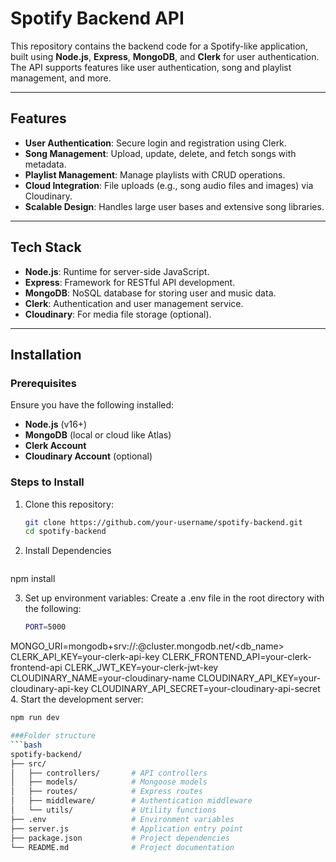 # Spotify Backend API

This repository contains the backend code for a Spotify-like application, built using **Node.js**, **Express**, **MongoDB**, and **Clerk** for user authentication. The API supports features like user authentication, song and playlist management, and more.

---

## Features

- **User Authentication**: Secure login and registration using Clerk.
- **Song Management**: Upload, update, delete, and fetch songs with metadata.
- **Playlist Management**: Manage playlists with CRUD operations.
- **Cloud Integration**: File uploads (e.g., song audio files and images) via Cloudinary.
- **Scalable Design**: Handles large user bases and extensive song libraries.

---

## Tech Stack

- **Node.js**: Runtime for server-side JavaScript.
- **Express**: Framework for RESTful API development.
- **MongoDB**: NoSQL database for storing user and music data.
- **Clerk**: Authentication and user management service.
- **Cloudinary**: For media file storage (optional).

---

## Installation

### Prerequisites

Ensure you have the following installed:
- **Node.js** (v16+)
- **MongoDB** (local or cloud like Atlas)
- **Clerk Account**
- **Cloudinary Account** (optional)

### Steps to Install

1. Clone this repository:
   ```bash
   git clone https://github.com/your-username/spotify-backend.git
   cd spotify-backend
   
2. Install Dependencies
   ```bash
  npm install
  
3. Set up environment variables: Create a .env file in the root directory with the following:
   ```bash
   PORT=5000
  MONGO_URI=mongodb+srv://<username>:<password>@cluster.mongodb.net/<db_name>
  CLERK_API_KEY=your-clerk-api-key
  CLERK_FRONTEND_API=your-clerk-frontend-api
  CLERK_JWT_KEY=your-clerk-jwt-key
  CLOUDINARY_NAME=your-cloudinary-name
  CLOUDINARY_API_KEY=your-cloudinary-api-key
  CLOUDINARY_API_SECRET=your-cloudinary-api-secret
4. Start the development server:
   ```bash
   npm run dev

###Folder structure
   ```bash
   spotify-backend/
   ├── src/
   │   ├── controllers/       # API controllers
   │   ├── models/            # Mongoose models
   │   ├── routes/            # Express routes
   │   ├── middleware/        # Authentication middleware
   │   └── utils/             # Utility functions
   ├── .env                   # Environment variables
   ├── server.js              # Application entry point
   ├── package.json           # Project dependencies
   └── README.md              # Project documentation


